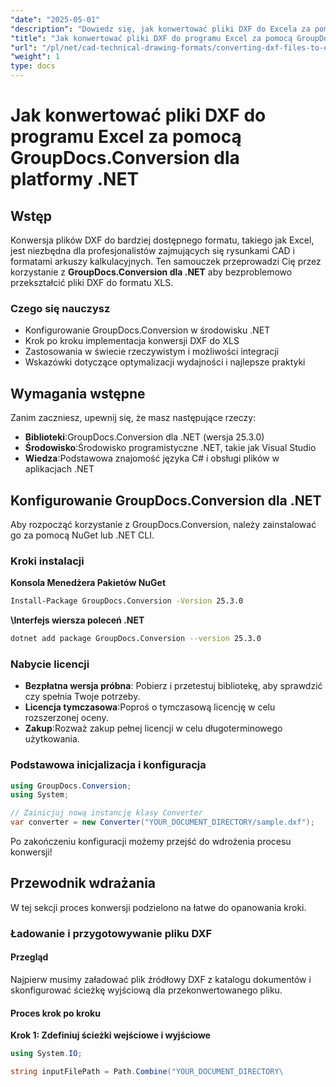 ```yaml
---
"date": "2025-05-01"
"description": "Dowiedz się, jak konwertować pliki DXF do Excela za pomocą GroupDocs.Conversion dla .NET. Postępuj zgodnie z tym przewodnikiem krok po kroku, aby usprawnić przetwarzanie danych CAD."
"title": "Jak konwertować pliki DXF do programu Excel za pomocą GroupDocs.Conversion dla platformy .NET"
"url": "/pl/net/cad-technical-drawing-formats/converting-dxf-files-to-excel-groupdocs-conversion-dotnet/"
"weight": 1
type: docs
---
```

# Jak konwertować pliki DXF do programu Excel za pomocą GroupDocs.Conversion dla platformy .NET

## Wstęp

Konwersja plików DXF do bardziej dostępnego formatu, takiego jak Excel, jest niezbędna dla profesjonalistów zajmujących się rysunkami CAD i formatami arkuszy kalkulacyjnych. Ten samouczek przeprowadzi Cię przez korzystanie z **GroupDocs.Conversion dla .NET** aby bezproblemowo przekształcić pliki DXF do formatu XLS.

### Czego się nauczysz
- Konfigurowanie GroupDocs.Conversion w środowisku .NET
- Krok po kroku implementacja konwersji DXF do XLS
- Zastosowania w świecie rzeczywistym i możliwości integracji
- Wskazówki dotyczące optymalizacji wydajności i najlepsze praktyki

## Wymagania wstępne
Zanim zaczniesz, upewnij się, że masz następujące rzeczy:

- **Biblioteki**:GroupDocs.Conversion dla .NET (wersja 25.3.0)
- **Środowisko**:Środowisko programistyczne .NET, takie jak Visual Studio
- **Wiedza**:Podstawowa znajomość języka C# i obsługi plików w aplikacjach .NET

## Konfigurowanie GroupDocs.Conversion dla .NET
Aby rozpocząć korzystanie z GroupDocs.Conversion, należy zainstalować go za pomocą NuGet lub .NET CLI.

### Kroki instalacji
**Konsola Menedżera Pakietów NuGet**

```bash
Install-Package GroupDocs.Conversion -Version 25.3.0
```

**\Interfejs wiersza poleceń .NET**

```bash
dotnet add package GroupDocs.Conversion --version 25.3.0
```

### Nabycie licencji
- **Bezpłatna wersja próbna**: Pobierz i przetestuj bibliotekę, aby sprawdzić czy spełnia Twoje potrzeby.
- **Licencja tymczasowa**:Poproś o tymczasową licencję w celu rozszerzonej oceny.
- **Zakup**:Rozważ zakup pełnej licencji w celu długoterminowego użytkowania.

### Podstawowa inicjalizacja i konfiguracja
```csharp
using GroupDocs.Conversion;
using System;

// Zainicjuj nową instancję klasy Converter
var converter = new Converter("YOUR_DOCUMENT_DIRECTORY/sample.dxf");
```
Po zakończeniu konfiguracji możemy przejść do wdrożenia procesu konwersji!

## Przewodnik wdrażania
W tej sekcji proces konwersji podzielono na łatwe do opanowania kroki.

### Ładowanie i przygotowywanie pliku DXF
#### Przegląd
Najpierw musimy załadować plik źródłowy DXF z katalogu dokumentów i skonfigurować ścieżkę wyjściową dla przekonwertowanego pliku.

#### Proces krok po kroku
**Krok 1: Zdefiniuj ścieżki wejściowe i wyjściowe**
```csharp
using System.IO;

string inputFilePath = Path.Combine("YOUR_DOCUMENT_DIRECTORY\